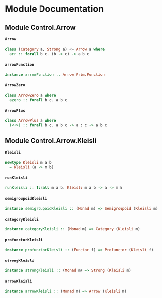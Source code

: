 # Module Documentation

## Module Control.Arrow

#### `Arrow`

``` purescript
class (Category a, Strong a) <= Arrow a where
  arr :: forall b c. (b -> c) -> a b c
```


#### `arrowFunction`

``` purescript
instance arrowFunction :: Arrow Prim.Function
```


#### `ArrowZero`

``` purescript
class ArrowZero a where
  azero :: forall b c. a b c
```


#### `ArrowPlus`

``` purescript
class ArrowPlus a where
  (<+>) :: forall b c. a b c -> a b c -> a b c
```



## Module Control.Arrow.Kleisli

#### `Kleisli`

``` purescript
newtype Kleisli m a b
  = Kleisli (a -> m b)
```


#### `runKleisli`

``` purescript
runKleisli :: forall m a b. Kleisli m a b -> a -> m b
```


#### `semigroupoidKleisli`

``` purescript
instance semigroupoidKleisli :: (Monad m) => Semigroupoid (Kleisli m)
```


#### `categoryKleisli`

``` purescript
instance categoryKleisli :: (Monad m) => Category (Kleisli m)
```


#### `profunctorKleisli`

``` purescript
instance profunctorKleisli :: (Functor f) => Profunctor (Kleisli f)
```


#### `strongKleisli`

``` purescript
instance strongKleisli :: (Monad m) => Strong (Kleisli m)
```


#### `arrowKleisli`

``` purescript
instance arrowKleisli :: (Monad m) => Arrow (Kleisli m)
```